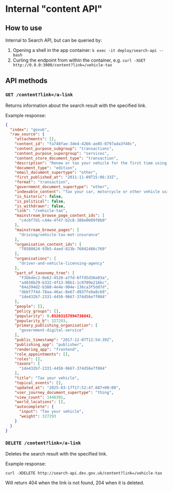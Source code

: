 # Internal "content API"

## How to use

Internal to Search API, but can be queried by:

1. Opening a shell in the app container: `k exec -it deploy/search-api -- bash`
2. Curling the endpoint from within the container, e.g. `curl -XGET http://0.0.0:3000/content?link=/vehicle-tax`

## API methods

### `GET /content?link=/a-link`

Returns information about the search result with the specified link.

Example response:

```json
{
  "index": "govuk",
  "raw_source": {
    "attachments": [],
    "content_id": "fa748fae-3de4-4266-ae85-0797ada3f40c",
    "content_purpose_subgroup": "transactions",
    "content_purpose_supergroup": "services",
    "content_store_document_type": "transaction",
    "description": "Renew or tax your vehicle for the first time using a reminder letter, your log book or the green 'new keeper' slip - and how to tax if you do not have any documents",
    "document_type": "edition",
    "email_document_supertype": "other",
    "first_published_at": "2011-11-09T15:06:33Z",
    "format": "transaction",
    "government_document_supertype": "other",
    "indexable_content": "Tax your car, motorcycle or other vehicle using a reference number from:\n\na recent vehicle tax reminder or ‘last chance’ warning letter from DVLA\n\nyour vehicle log book (V5C) - it must be in your name\n\nthe green ‘new keeper’ slip from a log book if you’ve just bought it\n\nIf you do not have any of these documents, you’ll need to apply for a new log book. You can tax your vehicle at the same time.\n\nYou can pay by debit or credit card, or Direct Debit.\n\nYou must tax your vehicle even if you do not have to pay anything, for example if you’re exempt because you’re disabled.\n\nYou’ll need to meet all the legal obligations for drivers before you can drive.\n\nThis service is also available in Welsh (Cymraeg).",
    "is_historic": false,
    "is_political": false,
    "is_withdrawn": false,
    "link": "/vehicle-tax",
    "mainstream_browse_page_content_ids": [
      "c4cbf7d1-c44e-4f47-b2c8-380e0609f8b0"
    ],
    "mainstream_browse_pages": [
      "driving/vehicle-tax-mot-insurance"
    ],
    "organisation_content_ids": [
      "70580624-93b5-4aed-823b-76042486c769"
    ],
    "organisations": [
      "driver-and-vehicle-licensing-agency"
    ],
    "part_of_taxonomy_tree": [
      "f3bbdec2-0e62-4520-a7fd-6ffd5d36e03a",
      "a4038b29-b332-4f13-98b1-1c9709e216bc",
      "84a394d2-b388-4e4e-904e-136ca3f5dd7d",
      "dbbf7f4d-78aa-46ac-8e67-d937fe9a8c69",
      "1de432b7-2331-4450-9667-374d56e7f084"
    ],
    "people": [],
    "policy_groups": [],
    "popularity": 0.05263157894736842,
    "popularity_b": 327293,
    "primary_publishing_organisation": [
      "government-digital-service"
    ],
    "public_timestamp": "2017-12-07T12:54:39Z",
    "publishing_app": "publisher",
    "rendering_app": "frontend",
    "role_appointments": [],
    "roles": [],
    "taxons": [
      "1de432b7-2331-4450-9667-374d56e7f084"
    ],
    "title": "Tax your vehicle",
    "topical_events": [],
    "updated_at": "2025-03-17T17:52:47.687+00:00",
    "user_journey_document_supertype": "thing",
    "view_count": 1446391,
    "world_locations": [],
    "autocomplete": {
      "input": "Tax your vehicle",
      "weight": 327293
    }
  }
}
```

### `DELETE /content?link=/a-link`

Deletes the search result with the specified link.

Example response:

```
curl -XDELETE http://search-api.dev.gov.uk/content?link=/vehicle-tax
```

Will return 404 when the link is not found, 204 when it is deleted.
